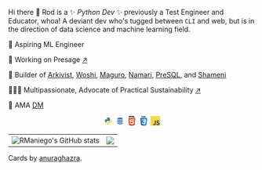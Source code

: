 Hi there 👋 Rod is a ✨ _Python Dev_ ✨ previously a Test Engineer and Educator, whoa! A deviant dev who's tugged between `CLI` and web, but is in the direction of data science and machine learning field.

  💼 Aspiring ML Engineer
  
  🔮 Working on Presage [↗](presage.herokuapp.com/)
  
  🧰 Builder of [Arkivist](https://github.com/rmaniego/arkivist), [Woshi](https://github.com/rmaniego/woshi), [Maguro](https://github.com/rmaniego/maguro), [Namari](https://github.com/rmaniego/namari), [PreSQL](https://github.com/rmaniego/presql), and [Shameni](https://github.com/rmaniego/shameni)
  
  👨🏽‍🌾 Multipassionate, Advocate of Practical Sustainability [↗](https://www.youtube.com/c/LoyBukid)

  💬 AMA [DM](https://twitter.com/ethwxyz)
  
<div style="text-align: center;">
  <img src="https://raw.githubusercontent.com/github/explore/80688e429a7d4ef2fca1e82350fe8e3517d3494d/topics/python/python.png" style="max-width:20px" height="20">
  <img src="https://raw.githubusercontent.com/github/explore/80688e429a7d4ef2fca1e82350fe8e3517d3494d/topics/sql/sql.png" style="max-width:20px" height="20">
  <img src="https://raw.githubusercontent.com/github/explore/80688e429a7d4ef2fca1e82350fe8e3517d3494d/topics/html/html.png" style="max-width:20px" height="20">
  <img src="https://raw.githubusercontent.com/github/explore/80688e429a7d4ef2fca1e82350fe8e3517d3494d/topics/css/css.png" style="max-width:20px" height="20">
  <img src="https://raw.githubusercontent.com/github/explore/80688e429a7d4ef2fca1e82350fe8e3517d3494d/topics/javascript/javascript.png" style="max-width:20px" height="20">
</div>

|   |   |
|---|---|
| <img align="center" src="https://github-readme-stats.vercel.app/api?username=rmaniego&show_icons=true&include_all_commits=true&theme=buefy&hide_border=true" alt="RManiego's GitHub stats" /> | <img align="center" src="https://github-readme-stats.vercel.app/api/top-langs/?username=rmaniego&layout=compact&theme=buefy&hide_border=true" /> |


Cards by [anuraghazra](https://github.com/anuraghazra/github-readme-stats).
